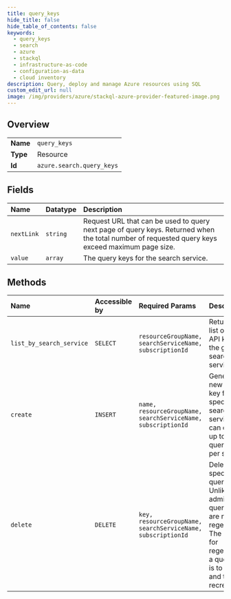 ```yaml
---
title: query_keys
hide_title: false
hide_table_of_contents: false
keywords:
  - query_keys
  - search
  - azure    
  - stackql
  - infrastructure-as-code
  - configuration-as-data
  - cloud inventory
description: Query, deploy and manage Azure resources using SQL
custom_edit_url: null
image: /img/providers/azure/stackql-azure-provider-featured-image.png
---
```

  
    

## Overview
<table><tbody>
<tr><td><b>Name</b></td><td><code>query_keys</code></td></tr>
<tr><td><b>Type</b></td><td>Resource</td></tr>
<tr><td><b>Id</b></td><td><code>azure.search.query_keys</code></td></tr>
</tbody></table>

## Fields
| Name | Datatype | Description |
|:-----|:---------|:------------|
| `nextLink` | `string` | Request URL that can be used to query next page of query keys. Returned when the total number of requested query keys exceed maximum page size. |
| `value` | `array` | The query keys for the search service. |
## Methods
| Name | Accessible by | Required Params | Description |
|:-----|:--------------|:----------------|:------------|
| `list_by_search_service` | `SELECT` | `resourceGroupName, searchServiceName, subscriptionId` | Returns the list of query API keys for the given search service. |
| `create` | `INSERT` | `name, resourceGroupName, searchServiceName, subscriptionId` | Generates a new query key for the specified search service. You can create up to 50 query keys per service. |
| `delete` | `DELETE` | `key, resourceGroupName, searchServiceName, subscriptionId` | Deletes the specified query key. Unlike admin keys, query keys are not regenerated. The process for regenerating a query key is to delete and then recreate it. |
